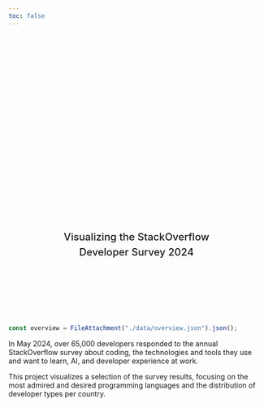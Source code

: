 ```yaml
---
toc: false
---
```


<div class="hero">
  <h1>StackOverflow Developer Survey</h1>
  <h2>Visualizing the StackOverflow Developer Survey 2024</h2>

</div>

```js
const overview = FileAttachment("./data/overview.json").json();
```

In May 2024, over 65,000 developers responded to the annual StackOverflow survey about coding, the technologies and tools they use and want to learn, AI, and developer experience at work.

This project visualizes a selection of the survey results, focusing on the most admired and desired programming languages and the distribution of developer types per country.

<style>

.hero {
  display: flex;
  flex-direction: column;
  align-items: center;
  font-family: var(--sans-serif);
  margin: 4rem 0 8rem;
  text-wrap: balance;
  text-align: center;
}

.hero h1 {
  margin: 1rem 0;
  padding: 1rem 0;
  max-width: none;
  font-size: 14vw;
  font-weight: 900;
  line-height: 1;
  background: linear-gradient(30deg, var(--theme-foreground-focus), currentColor);
  -webkit-background-clip: text;
  -webkit-text-fill-color: transparent;
  background-clip: text;
}

.hero h2 {
  margin: 0;
  max-width: 34em;
  font-size: 20px;
  font-style: initial;
  font-weight: 500;
  line-height: 1.5;
  color: var(--theme-foreground-muted);
}

@media (min-width: 640px) {
  .hero h1 {
    font-size: 90px;
  }
}

</style>
